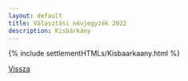 ```yaml
---
layout: default
title: Választási névjegyzék 2022
description: Kisbárkány
---
```


{% include settlementHTMLs/Kisbaarkaany.html %}

[Vissza](./)
